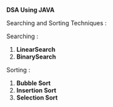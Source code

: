 **DSA Using JAVA**

Searching and Sorting Techniques :

Searching :
1. **LinearSearch**
2. **BinarySearch**

Sorting :
1. **Bubble Sort**
2. **Insertion Sort**
3. **Selection Sort**
